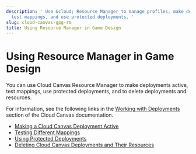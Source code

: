 ```yaml
---
description: ' Use &cloud; Resource Manager to manage profiles, make deployments active,
  test mappings, and use protected deployments. '
slug: cloud-canvas-gpg-rm
title: Using Resource Manager in Game Design
---
```

# Using Resource Manager in Game Design<a name="cloud-canvas-gpg-rm"></a>

You can use Cloud Canvas Resource Manager to make deployments active, test mappings, use protected deployments, and to delete deployments and resources\.

For information, see the following links in the [Working with Deployments](cloud-canvas-ui-rm-deployments.md) section of the Cloud Canvas documentation\.
+ [Making a Cloud Canvas Deployment Active](cloud-canvas-ui-select-deployment.md)
+ [Testing Different Mappings](cloud-canvas-testing-different-mappings.md)
+ [Using Protected Deployments ](cloud-canvas-protected-deployments.md)
+ [Deleting Cloud Canvas Deployments and Their Resources](cloud-canvas-how-to-delete-deployments.md)